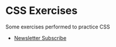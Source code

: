 # CSS Exercises
Some exercises performed to practice CSS

- [Newsletter Subscribe](newsletter-subscribe)